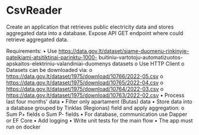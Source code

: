 # CsvReader
Create an application that retrieves public electricity data and stores aggregated data into a database. 
Expose API GET endpoint where could retrieve aggregated data.

Requirements:
• Use https://data.gov.lt/dataset/siame-duomenu-rinkinyje-pateikiami-atsitiktinai-parinktu-1000-
buitiniu-vartotoju-automatizuotos-apskaitos-elektriniu-valandiniai-duomenys datasets
o Use HTTP Client
o Datasets can be downloaded via:
o https://data.gov.lt/dataset/1975/download/10766/2022-05.csv
o https://data.gov.lt/dataset/1975/download/10765/2022-04.csv
o https://data.gov.lt/dataset/1975/download/10764/2022-03.csv
o https://data.gov.lt/dataset/1975/download/10763/2022-02.csv
• Process last four months' data
• Filter only apartament (Butas) data
• Store data into a database grouped by Tinklas (Regionas) field and apply aggregation:
o Sum P+ fields
o Sum P- fields
• For database, communication use Dapper or EF Core
• Add logging
• Write unit tests for the main flow
• The app must run on docker
